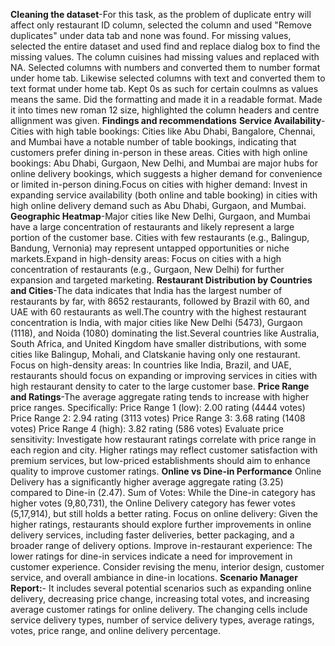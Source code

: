 **Cleaning the dataset**-For this task, as the problem of duplicate entry will affect only restaurant ID column, selected the column and used "Remove duplicates" under data tab and none was found.
For missing values, selected the entire dataset and used find and replace dialog box to find the missing values. The column cuisines had missing values and replaced with NA.
Selected columns with numbers and converted them to number format under home tab. Likewise selected columns with text and converted them to text format under home tab.
Kept 0s as such for certain coulmns as values means the same.
Did the formatting and made it in a readable format. Made it into times new roman 12 size, highlighted the column headers and centre allignment was given.
**Findings and recommendations**
 **Service Availability**-Cities with high table bookings: Cities like Abu Dhabi, Bangalore, Chennai, and Mumbai have a notable number of table bookings, indicating that customers prefer dining in-person in these areas.
Cities with high online bookings: Abu Dhabi, Gurgaon, New Delhi, and Mumbai are major hubs for online delivery bookings, which suggests a higher demand for convenience or limited in-person dining.Focus on cities with higher demand: Invest in expanding service availability (both online and table booking) in cities with high online delivery demand such as Abu Dhabi, Gurgaon, and Mumbai.
**Geographic Heatmap**-Major cities like New Delhi, Gurgaon, and Mumbai have a large concentration of restaurants and likely represent a large portion of the customer base.
Cities with few restaurants (e.g., Balingup, Bandung, Vernonia) may represent untapped opportunities or niche markets.Expand in high-density areas: Focus on cities with a high concentration of restaurants (e.g., Gurgaon, New Delhi) for further expansion and targeted marketing.
**Restaurant Distribution by Countries and Cities**-The data indicates that India has the largest number of restaurants by far, with 8652 restaurants, followed by Brazil with 60, and UAE with 60 restaurants as well.The country with the highest restaurant concentration is India, with major cities like New Delhi (5473), Gurgaon (1118), and Noida (1080) dominating the list.Several countries like Australia, South Africa, and United Kingdom have smaller distributions, with some cities like Balingup, Mohali, and Clatskanie having only one restaurant. 
Focus on high-density areas: In countries like India, Brazil, and UAE, restaurants should focus on expanding or improving services in cities with high restaurant density to cater to the large customer base.
**Price Range and Ratings**-The average aggregate rating tends to increase with higher price ranges. Specifically:
Price Range 1 (low): 2.00 rating (4444 votes)
Price Range 2: 2.94 rating (3113 votes)
Price Range 3: 3.68 rating (1408 votes)
Price Range 4 (high): 3.82 rating (586 votes)
Evaluate price sensitivity: Investigate how restaurant ratings correlate with price range in each region and city. Higher ratings may reflect customer satisfaction with premium services, but low-priced establishments should aim to enhance quality to improve customer ratings.
**Online vs Dine-in Performance**
Online Delivery has a significantly higher average aggregate rating (3.25) compared to Dine-in (2.47).
Sum of Votes: While the Dine-in category has higher votes (9,80,731), the Online Delivery category has fewer votes (5,17,914), but still holds a better rating.
Focus on online delivery: Given the higher ratings, restaurants should explore further improvements in online delivery services, including faster deliveries, better packaging, and a broader range of delivery options.
Improve in-restaurant experience: The lower ratings for dine-in services indicate a need for improvement in customer experience. Consider revising the menu, interior design, customer service, and overall ambiance in dine-in locations.
**Scenario Manager Report:**- It includes several potential scenarios such as expanding online delivery, decreasing price change, increasing total votes, and increasing average customer ratings for online delivery. The changing cells include service delivery types, number of service delivery types, average ratings, votes, price range, and online delivery percentage.
